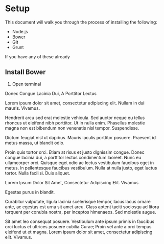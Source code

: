 # Setup

This document will walk you through the process of installing the following:

* Node.js
* [Bower](#markdown-header-install-bower)
* Git
* Grunt

If you have any of these already 


 
## Install Bower

1. Open terminal


Donec Congue Lacinia Dui, A Porttitor LectusLorem ipsum dolor sit amet, consectetur adipiscing elit. Nullam in dui mauris. Vivamus.Hendrerit arcu sed erat molestie vehicula. Sed auctor neque eu tellus rhoncus ut eleifend nibh porttitor. Ut in nulla enim. Phasellus molestie magna non est bibendum non venenatis nisl tempor. Suspendisse.Dictum feugiat nisl ut dapibus. Mauris iaculis porttitor posuere. Praesent id metus massa, ut blandit odio.Proin quis tortor orci. Etiam at risus et justo dignissim congue. Donec congue lacinia dui, a porttitor lectus condimentum laoreet. Nunc eu ullamcorper orci. Quisque eget odio ac lectus vestibulum faucibus eget in metus. In pellentesque faucibus vestibulum. Nulla at nulla justo, eget luctus tortor. Nulla facilisi. Duis aliquet.Lorem Ipsum Dolor Sit Amet, Consectetur Adipiscing Elit. VivamusEgestas purus in blandit.Curabitur vulputate, ligula lacinia scelerisque tempor, lacus lacus ornare ante, ac egestas est urna sit amet arcu. Class aptent taciti sociosqu ad litora torquent per conubia nostra, per inceptos himenaeos. Sed molestie augue.Sit amet leo consequat posuere. Vestibulum ante ipsum primis in faucibus orci luctus et ultrices posuere cubilia Curae; Proin vel ante a orci tempus eleifend ut et magna. Lorem ipsum dolor sit amet, consectetur adipiscing elit. Vivamus.
